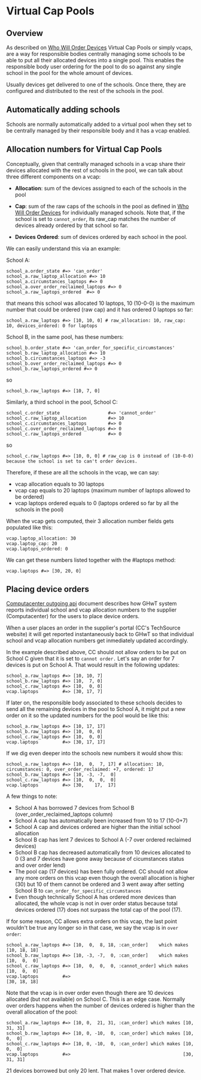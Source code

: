 # Virtual Cap Pools

## Overview

As described on [Who Will Order Devices](./who_will_order_devices.md) Virtual Cap Pools or simply vcaps, are a way for responsible bodies centrally managing some schools to be able to put all their allocated devices into a single pool. This enables the responsible body user ordering for the pool to do so against any single school in the pool for the whole amount of devices.

Usually devices get delivered to one of the schools. Once there, they are configured and distributed to the rest of the schools in the pool.


## Automatically adding schools

Schools are normally automatically added to a virtual pool when they set to be centrally managed by their responsible body and it has a vcap enabled.


## Allocation numbers for Virtual Cap Pools

Conceptually, given that centrally managed schools in a vcap share their devices allocated with the rest of schools in the pool, we can talk about three different components on a vcap:

- **Allocation**: sum of the devices assigned to each of the schools in the pool
  
- **Cap**: sum of the raw caps of the schools in the pool as defined in [Who Will Order Devices](./who_will_order_devices.md) for individually managed schools. Note that, if the school is set to `cannot_order`, its raw_cap matches the number of devices already ordered by that school so far.
  
- **Devices Ordered**: sum of devices ordered by each school in the pool.
  
We can easily understand this via an example:

School A:
```
school_a.order_state #=> 'can_order'
school_a.raw_laptop_allocation #=> 10
school_a.circumstances_laptops #=> 0
school_a.over_order_reclaimed_laptops #=> 0
school_a.raw_laptops_ordered  #=> 0
```

that means this school was allocated 10 laptops, 10 (10-0-0) is the maximum number that could be ordered (raw cap) and it has ordered 0 laptops so far:
```
school_a.raw_laptops #=> [10, 10, 0] # raw_allocation: 10, raw_cap: 10, devices_ordered: 0 for laptops
```

School B, in the same pool, has these numbers:
```
school_b.order_state #=> 'can_order_for_specific_circumstances'
school_b.raw_laptop_allocation #=> 10
school_b.circumstances_laptops #=> -3
school_b.over_order_reclaimed_laptops #=> 0
school_b.raw_laptops_ordered #=> 0
```
so 
```
school_b.raw_laptops #=> [10, 7, 0]
```

Similarly, a third school in the pool, School C:
```
school_c.order_state                  #=> 'cannot_order'
school_c.raw_laptop_allocation        #=> 10
school_c.circumstances_laptops        #=> 0
school_c.over_order_reclaimed_laptops #=> 0
school_c.raw_laptops_ordered          #=> 0
```
so
```
school_c.raw_laptops #=> [10, 0, 0] # raw_cap is 0 instead of (10-0-0) because the school is set to can't order devices.
```

Therefore, if these are all the schools in the vcap, we can say:

- vcap allocation equals to 30 laptops
- vcap cap equals to 20 laptops (maximum number of laptops allowed to be ordered)
- vcap laptops ordered equals to 0 (laptops ordered so far by all the schools in the pool)

When the vcap gets computed, their 3 allocation number fields gets populated like this:
```
vcap.laptop_allocation: 30
vcap.laptop_cap: 20
vcap.laptops_ordered: 0
```
We can get these numbers listed together with the #laptops method:
```
vcap.laptops #=> [30, 20, 0]
```


## Placing device orders
[Computacenter outgoing api](./computacenter_outgoing_api.md) document describes how GHwT system reports individual school and vcap allocation numbers to the supplier (Computacenter) for the users to place device orders.

When a user places an order in the supplier's portal (CC's TechSource website) it will get reported instantaneously back to GHwT so that individual school and vcap allocation numbers get inmediately updated accordingly.

In the example described above, CC should not allow orders to be put on School C given that it is set to `cannot order.` Let's say an order for 7 devices is put on School A. That would result in the following updates:
```
school_a.raw_laptops #=> [10, 10, 7]
school_b.raw_laptops #=> [10,  7, 0]
school_c.raw_laptops #=> [10,  0, 0]
vcap.laptops         #=> [30, 17, 7]
```

If later on, the responsible body associated to these schools decides to send all the remaining devices in the pool to School A, it might put a new order on it so the updated numbers for the pool would be like this:
```
school_a.raw_laptops #=> [10, 17, 17]
school_b.raw_laptops #=> [10,  0, 0]
school_c.raw_laptops #=> [10,  0, 0]
vcap.laptops         #=> [30, 17, 17]
```

If we dig even deeper into the schools new numbers it would show this:
```
school_a.raw_laptops #=> [10,  0,  7, 17] # allocation: 10, circumstances: 0, over_order_reclaimed: +7, ordered: 17
school_b.raw_laptops #=> [10, -3, -7,  0] 
school_c.raw_laptops #=> [10,  0,  0,  0]
vcap.laptops         #=> [30,    17,  17]
```

A few things to note:
- School A has borrowed 7 devices from School B (over_order_reclaimed_laptops column)
- School A cap has automatically been increased from 10 to 17 (10-0+7)
- School A cap and devices ordered are higher than the initial school allocation
- School B cap has lent 7 devices to School A (-7 over ordered reclaimed devices)
- School B cap has decreased automatically from 10 devices allocated to 0 (3 and 7 devices have gone away because of cicumstances status and over order lend)
- The pool cap (17 devices) has been fully ordered. CC should not allow any more orders on this vcap even though the overall allocation is higher (30) but 10 of them cannot be ordered and 3 went away after setting School B to `can_order_for_specific_circumstances`
- Even though technically School A has ordered more devices than allocated, the whole vcap is not in over order status because total devices ordered (17) does not surpass the total cap of the pool (17).

If for some reason, CC allows extra orders on this vcap, the last point wouldn't be true any longer so in that case, we say the vcap is in `over order`:
```
school_a.raw_laptops #=> [10,  0,  8, 18, :can_order]    which makes [10, 18, 18]
school_b.raw_laptops #=> [10, -3, -7,  0, :can_order]    which makes [10,  0,  0]
school_c.raw_laptops #=> [10,  0,  0,  0, :cannot_order] which makes [10,  0,  0]
vcap.laptops         #=>                                             [30, 18, 18]
```

Note that the vcap is in over order even though there are 10 devices allocated (but not available) on School C.
This is an edge case. Normally over orders happens when the number of devices ordered is higher than the overall allocation of the pool:
```
school_a.raw_laptops #=> [10, 0,  21, 31, :can_order] which makes [10, 31, 31]
school_b.raw_laptops #=> [10, 0, -10,  0, :can_order] which makes [10,  0,  0]
school_c.raw_laptops #=> [10, 0, -10,  0, :can_order] which makes [10,  0,  0]
vcap.laptops         #=>                                          [30, 31, 31] 
```
21 devices borrowed but only 20 lent. That makes 1 over ordered device.

